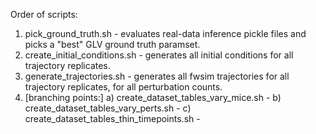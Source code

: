 Order of scripts:

1) pick_ground_truth.sh - evaluates real-data inference pickle files and picks a "best" GLV ground truth paramset.
2) create_initial_conditions.sh - generates all initial conditions for all trajectory replicates. 
3) generate_trajectories.sh - generates all fwsim trajectories for all trajectory replicates, for all perturbation counts.
4) [branching points:]
   a) create_dataset_tables_vary_mice.sh - 
   b) create_dataset_tables_vary_perts.sh - 
   c) create_dataset_tables_thin_timepoints.sh - 